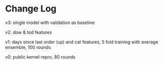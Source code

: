 # Change Log

v3: single model with validation as baseline

v2: dow & tod features

v1: days since last order (up) and cat features, 5 fold training with average ensemble, 100 rounds

v0: public kernel repro, 80 rounds